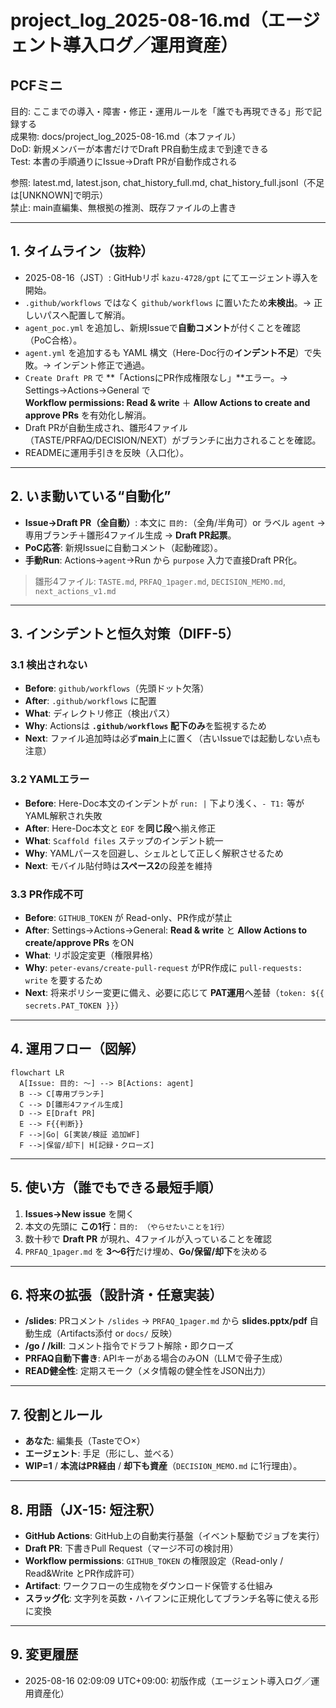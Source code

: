 # project_log_2025-08-16.md（エージェント導入ログ／運用資産）

## PCFミニ
目的: ここまでの導入・障害・修正・運用ルールを「誰でも再現できる」形で記録する  
成果物: docs/project_log_2025-08-16.md（本ファイル）  
DoD: 新規メンバーが本書だけでDraft PR自動生成まで到達できる  
Test: 本書の手順通りにIssue→Draft PRが自動作成される

参照: latest.md, latest.json, chat_history_full.md, chat_history_full.jsonl（不足は[UNKNOWN]で明示）  
禁止: main直編集、無根拠の推測、既存ファイルの上書き

---

## 1. タイムライン（抜粋）
- 2025-08-16（JST）: GitHubリポ `kazu-4728/gpt` にてエージェント導入を開始。  
- `.github/workflows` ではなく `github/workflows` に置いたため**未検出**。→ 正しいパスへ配置して解消。  
- `agent_poc.yml` を追加し、新規Issueで**自動コメント**が付くことを確認（PoC合格）。  
- `agent.yml` を追加するも YAML 構文（Here-Doc行の**インデント不足**）で失敗。→ インデント修正で通過。  
- `Create Draft PR` で **「ActionsにPR作成権限なし」**エラー。→ Settings→Actions→General で  
  **Workflow permissions: Read & write** ＋ **Allow Actions to create and approve PRs** を有効化し解消。  
- Draft PRが自動生成され、雛形4ファイル（TASTE/PRFAQ/DECISION/NEXT）がブランチに出力されることを確認。  
- READMEに運用手引きを反映（入口化）。

---

## 2. いま動いている“自動化”
- **Issue→Draft PR（全自動）**: 本文に `目的:`（全角/半角可）or ラベル `agent` → 専用ブランチ＋雛形4ファイル生成 → **Draft PR起票**。  
- **PoC応答**: 新規Issueに自動コメント（起動確認）。  
- **手動Run**: Actions→`agent`→Run から `purpose` 入力で直接Draft PR化。

> 雛形4ファイル: `TASTE.md`, `PRFAQ_1pager.md`, `DECISION_MEMO.md`, `next_actions_v1.md`

---

## 3. インシデントと恒久対策（DIFF-5）
### 3.1 検出されない
- **Before**: `github/workflows`（先頭ドット欠落）  
- **After**: `.github/workflows` に配置  
- **What**: ディレクトリ修正（検出パス）  
- **Why**: Actionsは **`.github/workflows` 配下のみ**を監視するため  
- **Next**: ファイル追加時は必ず**main**上に置く（古いIssueでは起動しない点も注意）

### 3.2 YAMLエラー
- **Before**: Here-Doc本文のインデントが `run: |` 下より浅く、`- T1:` 等がYAML解釈され失敗  
- **After**: Here-Doc本文と `EOF` を**同じ段**へ揃え修正  
- **What**: `Scaffold files` ステップのインデント統一  
- **Why**: YAMLパースを回避し、シェルとして正しく解釈させるため  
- **Next**: モバイル貼付時は**スペース2**の段差を維持

### 3.3 PR作成不可
- **Before**: `GITHUB_TOKEN` が Read-only、PR作成が禁止  
- **After**: Settings→Actions→General: **Read & write** と **Allow Actions to create/approve PRs** をON  
- **What**: リポ設定変更（権限昇格）  
- **Why**: `peter-evans/create-pull-request` がPR作成に `pull-requests: write` を要するため  
- **Next**: 将来ポリシー変更に備え、必要に応じて **PAT運用**へ差替（`token: ${{ secrets.PAT_TOKEN }}`）

---

## 4. 運用フロー（図解）
```mermaid
flowchart LR
  A[Issue: 目的: ～] --> B[Actions: agent]
  B --> C[専用ブランチ]
  C --> D[雛形4ファイル生成]
  D --> E[Draft PR]
  E --> F{{判断}}
  F -->|Go| G[実装/検証 追加WF]
  F -->|保留/却下| H[記録・クローズ]
```

---

## 5. 使い方（誰でもできる最短手順）
1) **Issues→New issue** を開く  
2) 本文の先頭に **この1行**：`目的: （やらせたいことを1行）`  
3) 数十秒で **Draft PR** が現れ、4ファイルが入っていることを確認  
4) `PRFAQ_1pager.md` を **3〜6行**だけ埋め、**Go/保留/却下**を決める

---

## 6. 将来の拡張（設計済・任意実装）
- **/slides**: PRコメント `/slides` → `PRFAQ_1pager.md` から **slides.pptx/pdf** 自動生成（Artifacts添付 or `docs/` 反映）  
- **/go / /kill**: コメント指令でドラフト解除・即クローズ  
- **PRFAQ自動下書き**: APIキーがある場合のみON（LLMで骨子生成）  
- **READ健全性**: 定期スモーク（メタ情報の健全性をJSON出力）

---

## 7. 役割とルール
- **あなた**: 編集長（Tasteで○×）  
- **エージェント**: 手足（形にし、並べる）  
- **WIP=1** / **本流はPR経由** / **却下も資産**（`DECISION_MEMO.md` に1行理由）。

---

## 8. 用語（JX-15: 短注釈）
- **GitHub Actions**: GitHub上の自動実行基盤（イベント駆動でジョブを実行）  
- **Draft PR**: 下書きPull Request（マージ不可の検討用）  
- **Workflow permissions**: `GITHUB_TOKEN` の権限設定（Read-only / Read&Write とPR作成許可）  
- **Artifact**: ワークフローの生成物をダウンロード保管する仕組み  
- **スラッグ化**: 文字列を英数・ハイフンに正規化してブランチ名等に使える形に変換

---

## 9. 変更履歴
- 2025-08-16 02:09:09 UTC+09:00: 初版作成（エージェント導入ログ／運用資産化）
